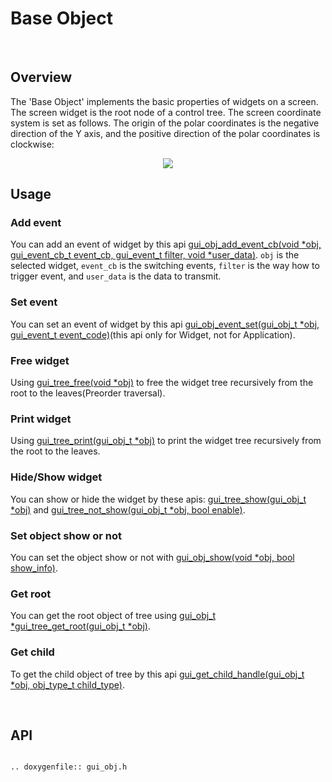 # Base Object

<br>

## Overview

The 'Base Object' implements the basic properties of widgets on a screen. The screen widget is the root node of a control tree. The screen coordinate system is set as follows. The origin of the polar coordinates is the negative direction of the Y axis, and the positive direction of the polar coordinates is clockwise:
<br>

<center><img src="https://foruda.gitee.com/images/1669963637201743951/88578c71_10088396.jpeg" /></center>

## Usage

### Add event

You can add an event of widget by this api [gui_obj_add_event_cb(void *obj, gui_event_cb_t event_cb, gui_event_t filter, void *user_data)](#api).
`obj` is the selected widget, `event_cb` is the switching events, `filter` is the way how to trigger event, and `user_data` is the data to transmit.

### Set event
You can set an event of widget by this api [gui_obj_event_set(gui_obj_t *obj, gui_event_t event_code)](#api)(this api only for Widget, not for Application).

### Free widget

Using [gui_tree_free(void *obj)](#api) to free the widget tree recursively from the root to the leaves(Preorder traversal).

### Print widget

Using [gui_tree_print(gui_obj_t *obj)](#api) to print the widget tree recursively from the root to the leaves.

### Hide/Show widget

You can show or hide the widget by these apis: [gui_tree_show(gui_obj_t *obj)](#api) and [gui_tree_not_show(gui_obj_t *obj, bool enable)](#api).

### Set object show or not

You can set the object show or not with [gui_obj_show(void *obj, bool show_info)](#api).

### Get root

You can get the root object of tree using [gui_obj_t *gui_tree_get_root(gui_obj_t *obj)](#api).

### Get child

To get the child object of tree by this api [gui_get_child_handle(gui_obj_t *obj, obj_type_t child_type)](#api).

<br>

<span id="api">

## API

</span>

```eval_rst

.. doxygenfile:: gui_obj.h

```
